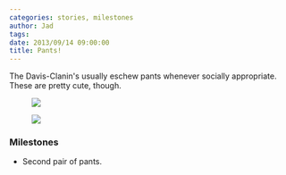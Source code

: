 ```yaml
---
categories: stories, milestones 
author: Jad
tags: 
date: 2013/09/14 09:00:00
title: Pants!
---
```


The Davis-Clanin's usually eschew pants whenever socially appropriate.  These are pretty cute, though.

<figure>
<img src="/img/2013/09/14/img_2967_medium.jpg" />
<figcaption></figcaption>
</figure>

<figure>
<img src="/img/2013/09/14/img_2970_medium.jpg" />
<figcaption></figcaption>
</figure>

### Milestones
* Second pair of pants. 
